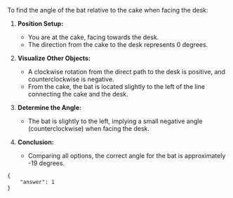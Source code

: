 To find the angle of the bat relative to the cake when facing the desk:

1. **Position Setup:** 
   - You are at the cake, facing towards the desk.
   - The direction from the cake to the desk represents 0 degrees.

2. **Visualize Other Objects:** 
   - A clockwise rotation from the direct path to the desk is positive, and counterclockwise is negative.
   - From the cake, the bat is located slightly to the left of the line connecting the cake and the desk.

3. **Determine the Angle:** 
   - The bat is slightly to the left, implying a small negative angle (counterclockwise) when facing the desk.

4. **Conclusion:** 
   - Comparing all options, the correct angle for the bat is approximately -19 degrees.

```
{
    "answer": 1
}
```